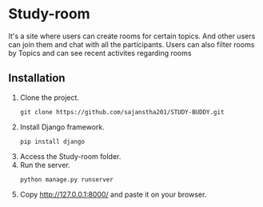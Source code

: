 # Study-room
It's a site where users can create rooms for certain topics. And other users can join them and chat with all the participants. Users can also filter rooms by Topics and can see recent activites regarding rooms

## Installation
1. Clone the project.
   ```
   git clone https://github.com/sajanstha201/STUDY-BUDDY.git
   ```
2. Install Django framework.
   ```
   pip install django
   ```
3. Access the Study-room folder.
4. Run the server.
   ```
   python manage.py runserver
   ```
5. Copy http://127.0.0.1:8000/ and paste it on your browser.


